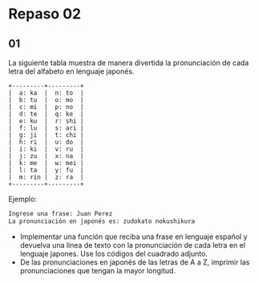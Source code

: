 # Repaso 02

## 01

La siguiente tabla muestra de manera divertida la pronunciación de cada
letra del alfabeto en lenguaje japonés.

    +---------+---------+
    |  a: ka  |  n: to  |
    |  b: tu  |  o: mo  |
    |  c: mi  |  p: no  |
    |  d: te  |  q: ke  |
    |  e: ku  |  r: shi |
    |  f: lu  |  s: ari |
    |  g: ji  |  t: chi |
    |  h: ri  |  u: do  |
    |  i: ki  |  v: ru  |
    |  j: zu  |  x: na  |
    |  k: me  |  w: mei |
    |  l: ta  |  y: fu  |
    |  m: rin |  z: ra  |
    +---------+---------+

Ejemplo:

```bash
Ingrese una frase: Juan Perez
La pronunciación en japonés es: zudokato nokushikura
```

- Implementar una función que reciba una frase en lenguaje español y
  devuelva una línea de texto con la pronunciación de cada letra en
  el lenguaje japones. Use los códigos del cuadrado adjunto.
- De las pronunciaciones en japonés de las letras de A a Z, imprimir
  las pronunciaciones que tengan la mayor longitud.
